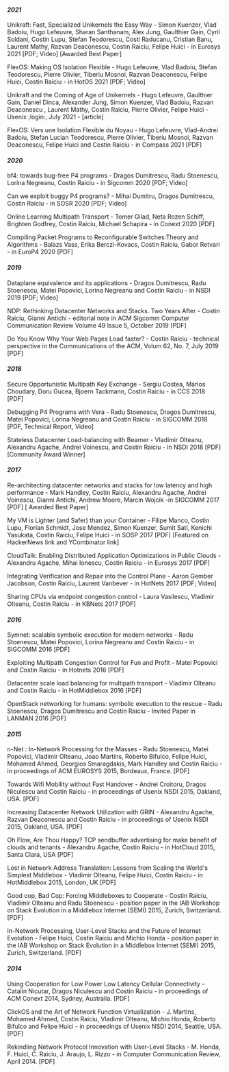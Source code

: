 
#### *2021*
Unikraft: Fast, Specialized Unikernels the Easy Way - Simon Kuenzer, Vlad Badoiu, Hugo Lefeuvre, Sharan Santhanam, Alex Jung, Gaulthier Gain, Cyril Soldani, Costin Lupu, Stefan Teodorescu, Costi Raducanu, Cristian Banu, Laurent Mathy, Razvan Deaconescu, Costin Raiciu, Felipe Huici - in Eurosys 2021 [PDF; Video] [Awarded Best Paper]

FlexOS: Making OS Isolation Flexible - Hugo Lefeuvre, Vlad Badoiu, Stefan Teodorescu, Pierre Olivier, Tiberiu Mosnoi, Razvan Deaconescu, Felipe Huici, Costin Raiciu - in HotOS 2021 [PDF; Video]

Unikraft and the Coming of Age of Unikernels - Hugo Lefeuvre, Gaulthier Gain, Daniel Dinca, Alexander Jung, Simon Kuenzer, Vlad Badoiu, Razvan Deaconescu , Laurent Mathy, Costin Raiciu, Pierre Olivier, Felipe Huici - Usenix ;login:, July 2021 - [article]

FlexOS: Vers une Isolation Flexible du Noyau - Hugo Lefeuvre, Vlad-Andrei Badoiu, Stefan Lucian Teodorescu, Pierre Olivier, Tiberiu Mosnoi, Razvan Deaconescu, Felipe Huici and Costin Raiciu - in Compass 2021 [PDF]

#### *2020*
bf4: towards bug-free P4 programs - Dragos Dumitrescu, Radu Stoenescu, Lorina Negreanu, Costin Raiciu - in Sigcomm 2020 [PDF; Video]

Can we exploit buggy P4 programs? - Mihai Dumitru, Dragos Dumitrescu, Costin Raiciu - in SOSR 2020 [PDF; Video]

Online Learning Multipath Transport - Tomer Gilad, Neta Rozen Schiff, Brighten Godfrey, Costin Raiciu, Michael Schapira - in Conext 2020 [PDF]

Compiling Packet Programs to Reconfigurable Switches:Theory and Algorithms - Balazs Vass, Erika Berczi-Kovacs, Costin Raiciu, Gabor Retvari - in EuroP4 2020 [PDF] 

#### *2019*
Dataplane equivalence and its applications - Dragos Dumitrescu, Radu Stoenescu, Matei Popovici, Lorina Negreanu and Costin Raiciu - in NSDI 2019 [PDF; Video]

NDP: Rethinking Datacenter Networks and Stacks. Two Years After - Costin Raiciu, Gianni Antichi - editorial note in ACM Sigcomm Computer Communication Review Volume 49 Issue 5, October 2019 [PDF]

Do You Know Why Your Web Pages Load faster? - Costin Raiciu - technical perspective in the Communications of the ACM, Volum 62, No. 7, July 2019 [PDF]

#### *2018*
Secure Opportunistic Multipath Key Exchange - Sergiu Costea, Marios Choudary, Doru Gucea, Bjoern Tackmann, Costin Raiciu - in CCS 2018 [PDF]

Debugging P4 Programs with Vera - Radu Stoenescu, Dragos Dumitrescu, Matei Popovici, Lorina Negreanu and Costin Raiciu - in SIGCOMM 2018 [PDF, Technical Report, Video]

Stateless Datacenter Load-balancing with Beamer - Vladimir Olteanu, Alexandru Agache, Andrei Voinescu, and Costin Raiciu - in NSDI 2018 [PDF] [Community Award Winner] 

#### *2017*
Re-architecting datacenter networks and stacks for low latency and high performance - Mark Handley, Costin Raiciu, Alexandru Agache, Andrei Voinescu, Gianni Antichi, Andrew Moore, Marcin Wojcik -in SIGCOMM 2017 [PDF] [ Awarded Best Paper]

My VM is Lighter (and Safer) than your Container - Filipe Manco, Costin Lupu, Florian Schmidt, Jose Mendez, Simon Kuenzer, Sumit Sati, Kenichi Yasukata, Costin Raiciu, Felipe Huici - in SOSP 2017 [PDF] [Featured on HackerNews link and YCombinator link]

CloudTalk: Enabling Distributed Application Optimizations in Public Clouds - Alexandru Agache, Mihai Ionescu, Costin Raiciu - in Eurosys 2017 [PDF]

Integrating Verification and Repair into the Control Plane - Aaron Gember Jacobson, Costin Raiciu, Laurent Vanbever - in HotNets 2017 [PDF; Video]

Sharing CPUs via endpoint congestion control - Laura Vasilescu, Vladimir Olteanu, Costin Raiciu - in KBNets 2017 [PDF]

#### *2016*
Symnet: scalable symbolic execution for modern networks - Radu Stoenescu, Matei Popovici, Lorina Negreanu and Costin Raiciu - in SIGCOMM 2016 [PDF]

Exploiting Multipath Congestion Control for Fun and Profit - Matei Popovici and Costin Raiciu - in Hotnets 2016 [PDF]

Datacenter scale load balancing for multipath transport - Vladimir Olteanu and Costin Raiciu - in HotMiddlebox 2016 [PDF]

OpenStack networking for humans: symbolic execution to the rescue - Radu Stoenescu, Dragos Dumitrescu and Costin Raiciu - Invited Paper in LANMAN 2016 [PDF]

#### *2015*

n-Net : In-Network Processing for the Masses - Radu Stoenescu, Matei Popovici, Vladimir Olteanu, Joao Martins, Roberto Bifulco, Felipe Huici, Mohamed Ahmed, Georgios Smaragdakis, Mark Handley and Costin Raiciu - in proceedings of ACM EUROSYS 2015, Bordeaux, France. [PDF]

Towards Wifi Mobility without Fast Handover - Andrei Croitoru, Dragos Niculescu and Costin Raiciu - in proceedings of Usenix NSDI 2015, Oakland, USA. [PDF]

Increasing Datacenter Network Utilization with GRIN - Alexandru Agache, Razvan Deaconescu and Costin Raiciu - in proceedings of Usenix NSDI 2015, Oakland, USA. [PDF]

Oh Flow, Are Thou Happy? TCP sendbuffer advertising for make benefit of clouds and tenants - Alexandru Agache, Costin Raiciu - in HotCloud 2015, Santa Clara, USA [PDF]

Lost in Network Address Translation: Lessons from Scaling the World's Simplest Middlebox - Vladimir Olteanu, Felipe Huici, Costin Raiciu - in HotMiddlebox 2015, London, UK [PDF]

Good cop, Bad Cop: Forcing Middleboxes to Cooperate - Costin Raiciu, Vladimir Olteanu and Radu Stoenescu - position paper in the IAB Workshop on Stack Evolution in a Middlebox Internet (SEMI) 2015, Zurich, Switzerland. [PDF]

In-Network Processing, User-Level Stacks and the Future of Internet Evolution - Felipe Huici, Costin Raiciu and Michio Honda - position paper in the IAB Workshop on Stack Evolution in a Middlebox Internet (SEMI) 2015, Zurich, Switzerland. [PDF] 

#### *2014*
Using Cooperation for Low Power Low Latency Cellular Connectivity - Catalin Nicutar, Dragos Niculescu and Costin Raiciu - in proceedings of ACM Conext 2014, Sydney, Australia. [PDF]

ClickOS and the Art of Network Function Virtualization - J. Martins, Mohamed Ahmed, Costin Raiciu, Vladimir Olteanu, Michio Honda, Roberto Bifulco and Felipe Huici - in proceedings of Usenix NSDI 2014, Seattle, USA. [PDF]

Rekindling Network Protocol Innovation with User-Level Stacks - M. Honda, F. Huici, C. Raiciu, J. Araujo, L. Rizzo - in Computer Communication Review, April 2014. [PDF]
